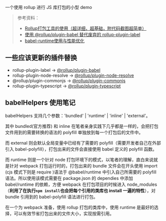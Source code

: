 一个使用 rollup 进行 JS 库打包的小型 demo

> 参考资料：
>
> - [Rollup打包工具的使用（超详细，超基础，附代码截图超简单）](https://juejin.cn/post/6844904058394771470)
> - [使用 @rollup/plugin-babel 替代废弃的 rollup-plugin-label](https://www.npmjs.com/package/@rollup/plugin-babel)
> - [babel-runtime使用与性能优化](https://juejin.cn/post/6844903615212027917)

## 一些应该更新的插件替换

- rollup-plugin-label -> [@rollup/plugin-babel](https://github.com/rollup/plugins/tree/master/packages/babel)
- rollup-plugin-node-resolve -> [@rollup/plugin-node-resolve](https://github.com/rollup/plugins/tree/master/packages/node-resolve)
- @rollup/plugin-commonjs -> [@rollup/plugin-commonjs](https://github.com/rollup/plugins/tree/master/packages/commonjs)
- rollup-plugin-typescript -> [@rollup/plugin-typescript](https://github.com/rollup/plugins/tree/master/packages/typescript)

## babelHelpers 使用笔记

babelHelpers 支持几个参数：'bundled' | 'runtime' | 'inline' | 'external'。

其中 bundled(官方推荐) 和 inline 在笔者亲身实践下几乎都是一样的，会把打包文件用到的需要转换的语法的 polyfill 单独放到每一个打包后的文件中。

而 external 则会默认全局变量中已经有了需要的 polyfill（需要开发者自己在外部引入 babel-polyfill），打包出来的文件会直接使用 babel 定义的 polyfill 函数。

而 runtime 则是一个针对 node 打包环境下的模式，以笔者的理解，直白来说就是针对 webpack 打包运行时的，打包出来的 bundle 文件会在开头使用 import (cjs 模式下则是 require )语法于 @babel/runtime 中引入自己所需要的 polyfill 语法。所以使用该模式需要在 package.json 的 dependies 中添加 babel/runtime 的依赖，方便 webpack 在打包项目的时候进入 node_modules（**利用了在执行`npm install`也会把每个引用的类库也 install 一遍的特性**），对 bundle 引用到的 babel-polyfill 语法进行打包。

在一个为 webpack 准备，使用 rollup 打包的类库中，使用 runtime 是最好的选择，可以有效节省打包出来的文件大小，实现按需引用。
